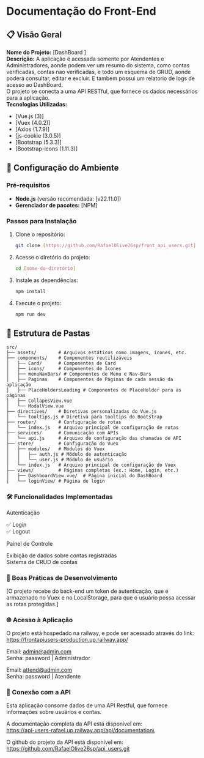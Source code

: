 # Documentação do Front-End

## 📋 Visão Geral

**Nome do Projeto:** [DashBoard ]  
**Descrição:** A aplicação é acessada somente por Atendentes e Administradores, aonde podem ver um resumo do sistema, como contas verificadas, contas nao verificadas, e todo um esquema de GRUD, aonde poderá consultar, editar e excluir. E tambem possui um relatorio de logs de acesso ao DashBoard.  
 O projeto se conecta a uma API RESTful, que fornece os dados necessários para a aplicação.  
**Tecnologias Utilizadas:**
- [Vue.js (3)]
- [Vuex (4.0.2)]
- [Axios (1.7.9)]
- [js-cookie (3.0.5)]
- [Bootstrap (5.3.3)]
- [Bootstrap-icons (1.11.3)]

## 🚀 Configuração do Ambiente

### Pré-requisitos

- **Node.js** (versão recomendada: [v22.11.0])
- **Gerenciador de pacotes:** [NPM]

### Passos para Instalação

1. Clone o repositório:
    ```bash
    git clone [https://github.com/RafaelOlive26sp/front_api_users.git]
    ```

2. Acesse o diretório do projeto:
    ```bash
    cd [nome-do-diretório]
    ```

3. Instale as dependências:
    ```bash
    npm install
    ```

4. Execute o projeto:
    ```bash
    npm run dev
    ```

## 📂 Estrutura de Pastas

```
src/
├── assets/        # Arquivos estáticos como imagens, ícones, etc.
├── components/    # Componentes reutilizáveis
│   ├── Card/      # Componentes de Card
│   ├── icons/     # Componentes de Ícones
│   ├── menuNavBars/ # Componentes de Menu e Nav-Bars
│   ├── Paginas    # Componentes de Páginas de cada sessão da aplicação 
│   ├── PlaceHoldersLoading # Componentes de PlaceHolder para as páginas
│   ├── CollapesView.vue
│   └── ModalView.vue
├── directives/    # Diretivas personalizadas do Vue.js
│   └── tooltips.js # Diretiva para tooltips do Bootstrap
├── router/        # Configuração de rotas
│   └── index.js   # Arquivo principal de configuração de rotas
├── services/      # Comunicação com APIs
│   └── api.js     # Arquivo de configuração das chamadas de API
├── store/         # Configuração do Vuex
│   ├── modules/   # Módulos do Vuex
│   │   ├── auth.js # Módulo de autenticação
│   │   └── user.js # Módulo de usuário
│   └── index.js   # Arquivo principal de configuração do Vuex
├── views/         # Páginas completas (ex.: Home, Login, etc.)
│   ├── DashboardView.vue/  # Página inicial do DashBoard
│   └── loginView/ # Página de login

```

### 🛠️ Funcionalidades Implementadas

Autenticação

✅ Login  
✅ Logout  

Painel de Controle

Exibição de dados sobre contas registradas  
Sistema de CRUD de contas  

### 📖 Boas Práticas de Desenvolvimento

\[O projeto recebe do back-end um token de autenticação, que é armazenado no Vuex e no LocalStorage, para que o usuário possa acessar as rotas protegidas.\]

### 🌐 Acesso à Aplicação

O projeto está hospedado na railway, e pode ser acessado através do link:  
https://frontapiusers-production.up.railway.app/

Email: admin@admin.com  
Senha: password  \| Administrador

Email: attend@admin.com  
Senha: password  \| Atendente

### 🔗 Conexão com a API

Esta aplicação consome dados de uma API Restful, que fornece informações sobre usuários e contas.

A documentação completa da API está disponível em:  
https://api-users-rafael.up.railway.app/api/documentation\

O github do projeto da API está disponível em:  
https://github.com/RafaelOlive26sp/api_users.git